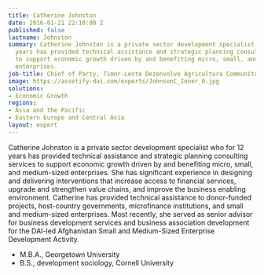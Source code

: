 ```yaml
---
title: Catherine Johnston
date: 2016-01-21 22:18:00 Z
published: false
lastname: Johnston
summary: Catherine Johnston is a private sector development specialist who for 12
  years has provided technical assistance and strategic planning consulting services
  to support economic growth driven by and benefiting micro, small, and medium-sized
  enterprises.
job-title: Chief of Party, Timor-Leste Dezenvolve Agricultura Communitária
image: https://assetify-dai.com/experts/JohnsonC_Inner_0.jpg
solutions:
- Economic Growth
regions:
- Asia and the Pacific
- Eastern Europe and Central Asia
layout: expert
---
```


Catherine Johnston is a private sector development specialist who for 12 years has provided technical assistance and strategic planning consulting services to support economic growth driven by and benefiting micro, small, and medium-sized enterprises. She has significant experience in designing and delivering interventions that increase access to financial services, upgrade and strengthen value chains, and improve the business enabling environment. Catherine has provided technical assistance to donor-funded projects, host-country governments, microfinance institutions, and small and medium-sized enterprises. Most recently, she served as senior advisor for business development services and business association development for the DAI-led Afghanistan Small and Medium-Sized Enterprise Development Activity.

* M.B.A., Georgetown University
* B.S., development sociology, Cornell University
